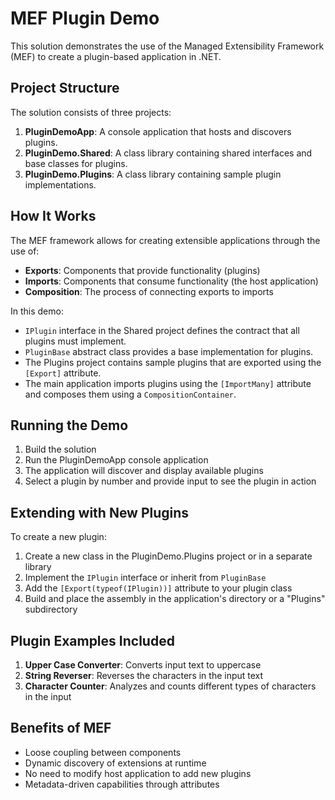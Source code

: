 # MEF Plugin Demo

This solution demonstrates the use of the Managed Extensibility Framework (MEF) to create a plugin-based application in .NET.

## Project Structure

The solution consists of three projects:

1. **PluginDemoApp**: A console application that hosts and discovers plugins.
2. **PluginDemo.Shared**: A class library containing shared interfaces and base classes for plugins.
3. **PluginDemo.Plugins**: A class library containing sample plugin implementations.

## How It Works

The MEF framework allows for creating extensible applications through the use of:

- **Exports**: Components that provide functionality (plugins)
- **Imports**: Components that consume functionality (the host application)
- **Composition**: The process of connecting exports to imports

In this demo:

- `IPlugin` interface in the Shared project defines the contract that all plugins must implement.
- `PluginBase` abstract class provides a base implementation for plugins.
- The Plugins project contains sample plugins that are exported using the `[Export]` attribute.
- The main application imports plugins using the `[ImportMany]` attribute and composes them using a `CompositionContainer`.

## Running the Demo

1. Build the solution
2. Run the PluginDemoApp console application
3. The application will discover and display available plugins
4. Select a plugin by number and provide input to see the plugin in action

## Extending with New Plugins

To create a new plugin:

1. Create a new class in the PluginDemo.Plugins project or in a separate library
2. Implement the `IPlugin` interface or inherit from `PluginBase`
3. Add the `[Export(typeof(IPlugin))]` attribute to your plugin class
4. Build and place the assembly in the application's directory or a "Plugins" subdirectory

## Plugin Examples Included

1. **Upper Case Converter**: Converts input text to uppercase
2. **String Reverser**: Reverses the characters in the input text
3. **Character Counter**: Analyzes and counts different types of characters in the input

## Benefits of MEF

- Loose coupling between components
- Dynamic discovery of extensions at runtime
- No need to modify host application to add new plugins
- Metadata-driven capabilities through attributes
